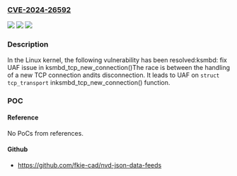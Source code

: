 ### [CVE-2024-26592](https://cve.mitre.org/cgi-bin/cvename.cgi?name=CVE-2024-26592)
![](https://img.shields.io/static/v1?label=Product&message=Linux&color=blue)
![](https://img.shields.io/static/v1?label=Version&message=1da177e4c3f4%3C%20380965e48e9c%20&color=brighgreen)
![](https://img.shields.io/static/v1?label=Vulnerability&message=n%2Fa&color=brighgreen)

### Description

In the Linux kernel, the following vulnerability has been resolved:ksmbd: fix UAF issue in ksmbd_tcp_new_connection()The race is between the handling of a new TCP connection andits disconnection. It leads to UAF on `struct tcp_transport` inksmbd_tcp_new_connection() function.

### POC

#### Reference
No PoCs from references.

#### Github
- https://github.com/fkie-cad/nvd-json-data-feeds


